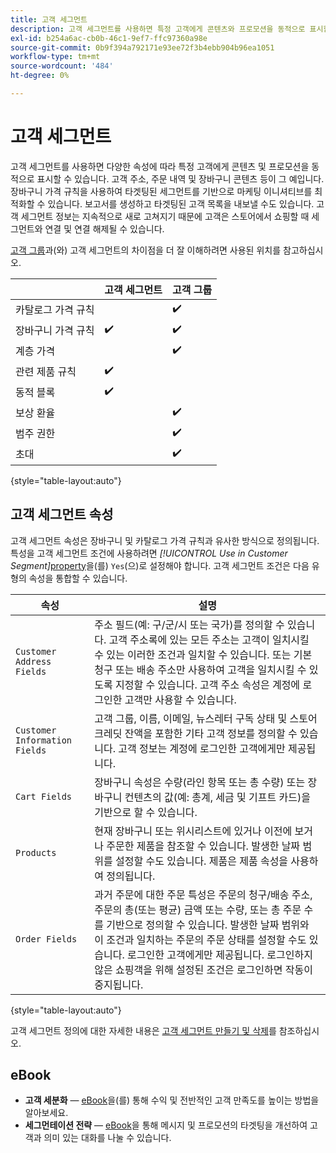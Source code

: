 ```yaml
---
title: 고객 세그먼트
description: 고객 세그먼트를 사용하면 특정 고객에게 콘텐츠와 프로모션을 동적으로 표시할 수 있습니다.
exl-id: b254a6ac-cb0b-46c1-9ef7-ffc97360a98e
source-git-commit: 0b9f394a792171e93ee72f3b4ebb904b96ea1051
workflow-type: tm+mt
source-wordcount: '484'
ht-degree: 0%

---
```


# 고객 세그먼트

고객 세그먼트를 사용하면 다양한 속성에 따라 특정 고객에게 콘텐츠 및 프로모션을 동적으로 표시할 수 있습니다. 고객 주소, 주문 내역 및 장바구니 콘텐츠 등이 그 예입니다. 장바구니 가격 규칙을 사용하여 타겟팅된 세그먼트를 기반으로 마케팅 이니셔티브를 최적화할 수 있습니다. 보고서를 생성하고 타겟팅된 고객 목록을 내보낼 수도 있습니다. 고객 세그먼트 정보는 지속적으로 새로 고쳐지기 때문에 고객은 스토어에서 쇼핑할 때 세그먼트와 연결 및 연결 해제될 수 있습니다.

[고객 그룹](../customers/customer-groups.md)과(와) 고객 세그먼트의 차이점을 더 잘 이해하려면 사용된 위치를 참고하십시오.

|  | 고객 세그먼트 | 고객 그룹 |
|--- |--- |--- |
| 카탈로그 가격 규칙 |  | ✔️ |
| 장바구니 가격 규칙 | ✔️ | ✔️ |
| 계층 가격 |  | ✔️ |
| 관련 제품 규칙 | ✔️ |  |
| 동적 블록 | ✔️ |  |
| 보상 환율 |  | ✔️ |
| 범주 권한 |  | ✔️ |
| 초대 |  | ✔️ |

{style="table-layout:auto"}

## 고객 세그먼트 속성

고객 세그먼트 속성은 장바구니 및 카탈로그 가격 규칙과 유사한 방식으로 정의됩니다. 특성을 고객 세그먼트 조건에 사용하려면 _[!UICONTROL Use in Customer Segment]_[property](attribute-properties.md#)을(를) `Yes`(으)로 설정해야 합니다. 고객 세그먼트 조건은 다음 유형의 속성을 통합할 수 있습니다.

| 속성 | 설명 |
|---|---|
| `Customer Address Fields` | 주소 필드(예: 구/군/시 또는 국가)를 정의할 수 있습니다. 고객 주소록에 있는 모든 주소는 고객이 일치시킬 수 있는 이러한 조건과 일치할 수 있습니다. 또는 기본 청구 또는 배송 주소만 사용하여 고객을 일치시킬 수 있도록 지정할 수 있습니다. 고객 주소 속성은 계정에 로그인한 고객만 사용할 수 있습니다. |
| `Customer Information Fields` | 고객 그룹, 이름, 이메일, 뉴스레터 구독 상태 및 스토어 크레딧 잔액을 포함한 기타 고객 정보를 정의할 수 있습니다. 고객 정보는 계정에 로그인한 고객에게만 제공됩니다. |
| `Cart Fields` | 장바구니 속성은 수량(라인 항목 또는 총 수량) 또는 장바구니 컨텐츠의 값(예: 총계, 세금 및 기프트 카드)을 기반으로 할 수 있습니다. |
| `Products` | 현재 장바구니 또는 위시리스트에 있거나 이전에 보거나 주문한 제품을 참조할 수 있습니다. 발생한 날짜 범위를 설정할 수도 있습니다. 제품은 제품 속성을 사용하여 정의됩니다. |
| `Order Fields` | 과거 주문에 대한 주문 특성은 주문의 청구/배송 주소, 주문의 총(또는 평균) 금액 또는 수량, 또는 총 주문 수를 기반으로 정의할 수 있습니다. 발생한 날짜 범위와 이 조건과 일치하는 주문의 주문 상태를 설정할 수도 있습니다. 로그인한 고객에게만 제공됩니다. 로그인하지 않은 쇼핑객을 위해 설정된 조건은 로그인하면 작동이 중지됩니다. |

{style="table-layout:auto"}

고객 세그먼트 정의에 대한 자세한 내용은 [고객 세그먼트 만들기 및 삭제](../customers/customer-segment-create.md)를 참조하십시오.

## eBook

- **고객 세분화** — [eBook](https://business.adobe.com/resources/identifying-your-most-profitable-customers-introduction-customer-segmentation.html)을(를) 통해 수익 및 전반적인 고객 만족도를 높이는 방법을 알아보세요.
- **세그먼테이션 전략** — [eBook](https://business.adobe.com/resources/3-segmentation-tactics-ignite-conversion.html)을 통해 메시지 및 프로모션의 타겟팅을 개선하여 고객과 의미 있는 대화를 나눌 수 있습니다.

